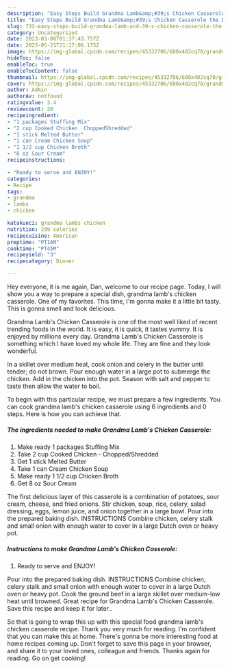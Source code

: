 ```yaml
---
description: "Easy Steps Build Grandma Lamb&amp;#39;s Chicken Casserole the Delicious}"
title: "Easy Steps Build Grandma Lamb&amp;#39;s Chicken Casserole the Delicious}"
slug: 733-easy-steps-build-grandma-lamb-and-39-s-chicken-casserole-the-delicious
category: Uncategorized
date: 2023-03-06T01:37:43.757Z
date: 2023-05-21T21:17:06.175Z
image: https://img-global.cpcdn.com/recipes/45332706/680x482cq70/grandma-lambs-chicken-casserole-recipe-main-photo.jpg
hideToc: false
enableToc: true
enableTocContent: false
thumbnail: https://img-global.cpcdn.com/recipes/45332706/680x482cq70/grandma-lambs-chicken-casserole-recipe-main-photo.jpg
cover: https://img-global.cpcdn.com/recipes/45332706/680x482cq70/grandma-lambs-chicken-casserole-recipe-main-photo.jpg
author: Admin
authorAv: notfound
ratingvalue: 3.4
reviewcount: 20
recipeingredient:
- "1 packages Stuffing Mix"
- "2 cup Cooked Chicken  ChoppedShredded"
- "1 stick Melted Butter"
- "1 can Cream Chicken Soup"
- "1 1/2 cup Chicken Broth"
- "8 oz Sour Cream"
recipeinstructions:

- "Ready to serve and ENJOY!"
categories:
- Recipe
tags:
- grandma
- lambs
- chicken

katakunci: grandma lambs chicken 
nutrition: 299 calories
recipecuisine: American
preptime: "PT16M"
cooktime: "PT45M"
recipeyield: "3"
recipecategory: Dinner

---
```



Hey everyone, it is me again, Dan, welcome to our recipe page. Today, I will show you a way to prepare a special dish, grandma lamb&#39;s chicken casserole. One of my favorites. This time, I'm gonna make it a little bit tasty. This is gonna smell and look delicious.

Grandma Lamb&#39;s Chicken Casserole is one of the most well liked of recent trending foods in the world. It is easy, it is quick, it tastes yummy. It is enjoyed by millions every day. Grandma Lamb&#39;s Chicken Casserole is something which I have loved my whole life. They are fine and they look wonderful.

In a skillet over medium heat, cook onion and celery in the butter until tender; do not brown. Pour enough water in a large pot to submerge the chicken. Add in the chicken into the pot. Season with salt and pepper to taste then allow the water to boil.


To begin with this particular recipe, we must prepare a few ingredients. You can cook grandma lamb&#39;s chicken casserole using 6 ingredients and 0 steps. Here is how you can achieve that.

<!--inarticleads1-->

##### The ingredients needed to make Grandma Lamb&#39;s Chicken Casserole:

1. Make ready 1 packages Stuffing Mix
1. Take 2 cup Cooked Chicken - Chopped/Shredded
1. Get 1 stick Melted Butter
1. Take 1 can Cream Chicken Soup
1. Make ready 1 1/2 cup Chicken Broth
1. Get 8 oz Sour Cream


The first delicious layer of this casserole is a combination of potatoes, sour cream, cheese, and fried onions. Stir chicken, soup, rice, celery, salad dressing, eggs, lemon juice, and onion together in a large bowl. Pour into the prepared baking dish. INSTRUCTIONS Combine chicken, celery stalk and small onion with enough water to cover in a large Dutch oven or heavy pot. 

<!--inarticleads2-->

##### Instructions to make Grandma Lamb&#39;s Chicken Casserole:


1. Ready to serve and ENJOY!

Pour into the prepared baking dish. INSTRUCTIONS Combine chicken, celery stalk and small onion with enough water to cover in a large Dutch oven or heavy pot. Cook the ground beef in a large skillet over medium-low heat until browned. Great recipe for Grandma Lamb&#39;s Chicken Casserole. Save this recipe and keep it for later.. 

So that is going to wrap this up with this special food grandma lamb&#39;s chicken casserole recipe. Thank you very much for reading. I'm confident that you can make this at home. There's gonna be more interesting food at home recipes coming up. Don't forget to save this page in your browser, and share it to your loved ones, colleague and friends. Thanks again for reading. Go on get cooking!
